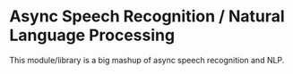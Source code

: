 # Async Speech Recognition / Natural Language Processing

This module/library is a big mashup of async speech recognition and NLP.